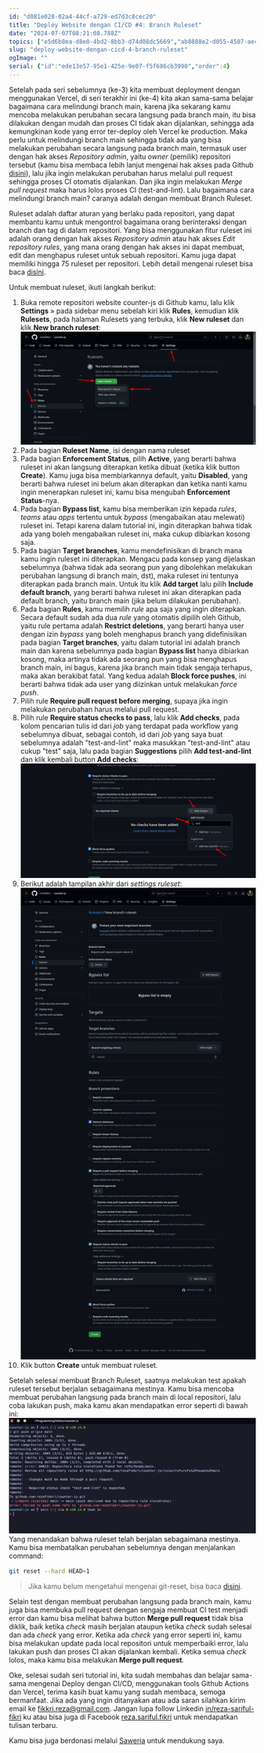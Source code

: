 ```yaml
---
id: "d081e028-02a4-44cf-a729-ed7d3c8cec20"
title: "Deploy Website dengan CI/CD #4: Branch Ruleset"
date: "2024-07-07T08:21:08.788Z"
topics: ["e5d6b8ea-d8e0-4bd2-8bb3-d74d08dc5669","ab8888e2-d055-4507-aec3-7cadb0d36d98","3b2bf050-b69c-4438-b3d9-ed0a3a5e0911"]
slug: "deploy-website-dengan-cicd-4-branch-ruleset"
ogImage: ""
serial: {"id":"ede13e57-95e1-425e-9e07-f5f686cb3990","order":4}
---
```


Setelah pada seri sebelumnya (ke-3) kita membuat deployment dengan menggunakan Vercel, di seri terakhir ini (ke-4) <!-- excerpt -->kita akan sama-sama belajar bagaimana cara melindungi branch main, karena jika sekarang kamu mencoba melakukan perubahan secara langsung pada branch main<!-- excerpt -->, itu bisa dilakukan dengan mudah dan proses CI tidak akan dijalankan, sehingga ada kemungkinan kode yang error ter-deploy oleh Vercel ke production. Maka perlu untuk melindungi branch main sehingga tidak ada yang bisa melakukan perubahan secara langsung pada branch main, termasuk user dengan hak akses *Repository admin*, yaitu *owner* (pemilik) repositori tersebut (kamu bisa membaca lebih lanjut mengenai hak akses pada Github [disini](https://docs.github.com/en/get-started/learning-about-github/access-permissions-on-github)), lalu jika ingin melakukan perubahan harus melalui pull request sehingga proses CI otomatis dijalankan. Dan jika ingin melakukan *Merge pull request* maka harus lolos proses CI (test-and-lint). Lalu bagaimana cara melindungi branch main? caranya adalah dengan membuat Branch Ruleset.

Ruleset adalah daftar aturan yang berlaku pada repositori, yang dapat membantu kamu untuk mengontrol bagaimana orang berinteraksi dengan branch dan tag di dalam repositori. Yang bisa menggunakan fitur ruleset ini adalah orang dengan hak akses *Repository admin* atau hak akses *Edit repository rules*, yang mana orang dengan hak akses ini dapat membuat, edit dan menghapus ruleset untuk sebuah repositori. Kamu juga dapat memiliki hingga 75 ruleset per repositori. Lebih detail mengenai ruleset bisa baca [disini](https://docs.github.com/en/repositories/configuring-branches-and-merges-in-your-repository/managing-rulesets/about-rulesets).

Untuk membuat ruleset, ikuti langkah berikut:
1. Buka remote repositori website counter-js di Github kamu, lalu klik **Settings** &raquo; pada sidebar menu sebelah kiri klik **Rules**, kemudian klik **Rulesets**, pada halaman Rulesets yang terbuka, klik **New ruleset** dan klik **New branch ruleset**:
![create branch ruleset github](/posts/deploy-vercel-github-action/create-branch-ruleset-github.png)<!--rehype:width=1366&height=656&loading=lazy&class=mt-6&decoding=async-->
2. Pada bagian **Ruleset Name**, isi dengan nama ruleset
3. Pada bagian **Enforcement Status**, pilih **Active**, yang berarti bahwa ruleset ini akan langsung diterapkan ketika dibuat (ketika klik button **Create**). Kamu juga bisa membiarkannya default, yaitu **Disabled**, yang berarti bahwa ruleset ini belum akan diterapkan dan ketika nanti kamu ingin menerapkan ruleset ini, kamu bisa mengubah **Enforcement Status**-nya.
4. Pada bagian **Bypass list**, kamu bisa memberikan izin kepada *rules*, *teams* atau *apps* tertentu untuk *bypass* (mengabaikan atau melewati) ruleset ini. Tetapi karena dalam tutorial ini, ingin diterapkan bahwa tidak ada yang boleh mengabaikan ruleset ini, maka cukup dibiarkan kosong saja.
5. Pada bagian **Target branches**, kamu mendefinisikan di branch mana kamu ingin ruleset ini diterapkan. Mengacu pada konsep yang dijelaskan sebelumnya (bahwa tidak ada seorang pun yang dibolehkan melakukan perubahan langsung di branch main, dst), maka ruleset ini tentunya diterapkan pada branch main. Untuk itu klik **Add target** lalu pilih **Include default branch**, yang berarti bahwa ruleset ini akan diterapkan pada default branch, yaitu branch main (jika belum dilakukan perubahan).
6. Pada bagian **Rules**, kamu memilih *rule* apa saja yang ingin diterapkan. Secara default sudah ada dua *rule* yang otomatis dipilih oleh Github, yaitu rule pertama adalah **Restrict deletions**, yang berarti hanya user dengan izin *bypass* yang boleh menghapus branch yang didefinisikan pada bagian **Target branches**, yaitu dalam tutorial ini adalah branch main dan karena sebelumnya pada bagian **Bypass list** hanya dibiarkan kosong, maka artinya tidak ada seorang pun yang bisa menghapus branch main, ini bagus, karena jika branch main tidak sengaja terhapus, maka akan berakibat fatal. Yang kedua adalah **Block force pushes**, ini berarti bahwa tidak ada user yang diizinkan untuk melakukan *force push*.
7. Pilih rule **Require pull request before merging**, supaya jika ingin melakukan perubahan harus melalui pull request.
8. Pilih rule **Require status checks to pass**, lalu klik **Add checks**, pada kolom pencarian tulis id dari *job* yang terdapat pada workflow yang sebelumnya dibuat, sebagai contoh, id dari *job* yang saya buat sebelumnya adalah "test-and-lint" maka masukkan "test-and-lint" atau cukup "test" saja, lalu pada bagian **Suggestions** pilih **Add test-and-lint** dan klik kembali button **Add checks**:
![require status checks pass](/posts/deploy-vercel-github-action/require-status-checks-pass.png)<!--rehype:width=1351&height=656&loading=lazy&class=mt-6&decoding=async-->
9. Berikut adalah tampilan akhir dari *settings ruleset*:
![settings ruleset](/posts/deploy-vercel-github-action/settings-ruleset.png)<!--rehype:width=1366&height=2731&loading=lazy&class=mt-6&decoding=async-->
10. Klik button **Create** untuk membuat ruleset.

Setelah selesai membuat Branch Ruleset, saatnya melakukan test apakah ruleset tersebut berjalan sebagaimana mestinya. Kamu bisa mencoba membuat perubahan langsung pada branch main di local repositori, lalu coba lakukan push, maka kamu akan mendapatkan error seperti di bawah ini:
![error directly change main branch](/posts/deploy-vercel-github-action/error-directly-change-main-branch.png)<!--rehype:width=1140&height=534&loading=lazy&class=mt-6&decoding=async-->
Yang menandakan bahwa ruleset telah berjalan sebagaimana mestinya. Kamu bisa membatalkan perubahan sebelumnya dengan menjalankan command:
```bash
git reset --hard HEAD~1
```

> Jika kamu belum mengetahui mengenai git-reset, bisa baca [disini](https://git-scm.com/docs/git-reset).

Selain test dengan membuat perubahan langsung pada branch main, kamu juga bisa membuka pull request dengan sengaja membuat CI test menjadi error dan kamu bisa melihat bahwa button **Merge pull request** tidak bisa diklik, baik ketika *check* masih berjalan ataupun ketika *check* sudah selesai dan ada *check* yang error. Ketika ada *check* yang error seperti ini, kamu bisa melakukan update pada local repositori untuk memperbaiki error, lalu lakukan push dan proses CI akan dijalankan kembali. Ketika semua *check* lolos, maka kamu bisa melakukan **Merge pull request**.

Oke, selesai sudah seri tutorial ini, kita sudah membahas dan belajar sama-sama mengenai Deploy dengan CI/CD, menggunakan tools Github Actions dan Vercel, terima kasih buat kamu yang sudah membaca, semoga bermanfaat. Jika ada yang ingin ditanyakan atau ada saran silahkan kirim email ke fikkri.reza@gmail.com. Jangan lupa follow Linkedin [in/reza-sariful-fikri](https://www.linkedin.com/in/reza-sariful-fikri) ku atau bisa juga di Facebook [reza.sariful.fikri](https://web.facebook.com/reza.sariful.fikri) untuk mendapatkan tulisan terbaru.

Kamu bisa juga berdonasi melalui [Saweria](https://saweria.co/rezafikkri) untuk mendukung saya.
